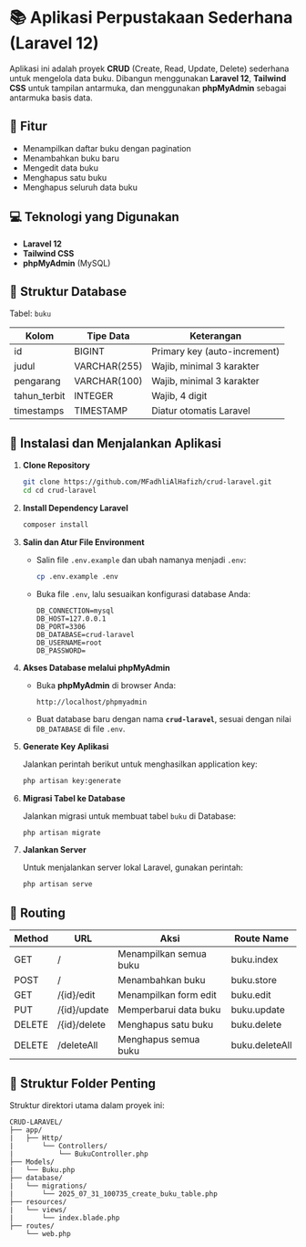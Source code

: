 # 📚 Aplikasi Perpustakaan Sederhana (Laravel 12)

Aplikasi ini adalah proyek **CRUD** (Create, Read, Update, Delete) sederhana untuk mengelola data buku. Dibangun menggunakan **Laravel 12**, **Tailwind CSS** untuk tampilan antarmuka, dan menggunakan **phpMyAdmin** sebagai antarmuka basis data.

## 🔧 Fitur

- Menampilkan daftar buku dengan pagination
- Menambahkan buku baru
- Mengedit data buku
- Menghapus satu buku
- Menghapus seluruh data buku

## 💻 Teknologi yang Digunakan

- **Laravel 12**
- **Tailwind CSS**
- **phpMyAdmin** (MySQL)

## 🧱 Struktur Database

Tabel: `buku`

| Kolom         | Tipe Data      | Keterangan                   |
|---------------|----------------|------------------------------|
| id            | BIGINT         | Primary key (auto-increment) |
| judul         | VARCHAR(255)   | Wajib, minimal 3 karakter    |
| pengarang     | VARCHAR(100)   | Wajib, minimal 3 karakter    |
| tahun_terbit  | INTEGER        | Wajib, 4 digit               |
| timestamps    | TIMESTAMP      | Diatur otomatis Laravel      |

## 🚀 Instalasi dan Menjalankan Aplikasi

1. **Clone Repository**

   ```bash
   git clone https://github.com/MFadhliAlHafizh/crud-laravel.git
   cd cd crud-laravel

2. **Install Dependency Laravel**

   ```bash
   composer install

3. **Salin dan Atur File Environment**

   - Salin file `.env.example` dan ubah namanya menjadi `.env`:
     ```bash
     cp .env.example .env
     ```

   - Buka file `.env`, lalu sesuaikan konfigurasi database Anda:
     ```
     DB_CONNECTION=mysql
     DB_HOST=127.0.0.1
     DB_PORT=3306
     DB_DATABASE=crud-laravel
     DB_USERNAME=root
     DB_PASSWORD=
     ```

4. **Akses Database melalui phpMyAdmin**

   - Buka **phpMyAdmin** di browser Anda:
     ```
     http://localhost/phpmyadmin
     ```

   - Buat database baru dengan nama **`crud-laravel`**, sesuai dengan nilai `DB_DATABASE` di file `.env`.

5. **Generate Key Aplikasi**

   Jalankan perintah berikut untuk menghasilkan application key:
   ```bash
   php artisan key:generate

6. **Migrasi Tabel ke Database**

   Jalankan migrasi untuk membuat tabel `buku` di Database:
   ```bash
   php artisan migrate

7. **Jalankan Server**

   Untuk menjalankan server lokal Laravel, gunakan perintah:
   ```bash
   php artisan serve

## 🧭 Routing

| Method   | URL            | Aksi                    | Route Name       |
|----------|----------------|-------------------------|------------------|
| GET      | /              | Menampilkan semua buku  | buku.index       |
| POST     | /              | Menambahkan buku        | buku.store       |
| GET      | /{id}/edit     | Menampilkan form edit   | buku.edit        |
| PUT      | /{id}/update   | Memperbarui data buku   | buku.update      |
| DELETE   | /{id}/delete   | Menghapus satu buku     | buku.delete      |
| DELETE   | /deleteAll     | Menghapus semua buku    | buku.deleteAll   |


## 📁 Struktur Folder Penting

Struktur direktori utama dalam proyek ini:

```
CRUD-LARAVEL/
├── app/
|   ├── Http/
|       └── Controllers/
|           └── BukuController.php
├── Models/
|   └── Buku.php
├── database/
|   └── migrations/
|       └── 2025_07_31_100735_create_buku_table.php
├── resources/
|   └── views/
|       └── index.blade.php
├── routes/
    └── web.php
```